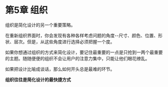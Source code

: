 # 第5章 组织

组织是简化设计的另一个重要策略。

在重新组织界面时，你会发现有各种各样考虑问题的角度--尺寸、颜色、位置、形状、层次。但是，从这些角度进行选择必须把握一个度。

如果你想通过组织的方式来简化设计，要记住最重要的一点是只抢到一两个最重要的主题。随随便便的组织不会让用户的注意力集中，只能让他们眼花缭乱。

如果把设计比喻成谈话，那么如何开头总是最难的环节。

**组织往往是简化设计的最快捷方式**
